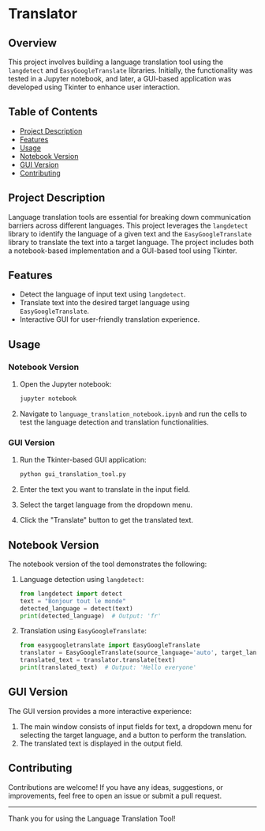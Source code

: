 # Translator

## Overview

This project involves building a language translation tool using the `langdetect` and `EasyGoogleTranslate` libraries. Initially, the functionality was tested in a Jupyter notebook, and later, a GUI-based application was developed using Tkinter to enhance user interaction.

## Table of Contents

- [Project Description](#project-description)
- [Features](#features)
- [Usage](#usage)
- [Notebook Version](#notebook-version)
- [GUI Version](#gui-version)
- [Contributing](#contributing)


## Project Description

Language translation tools are essential for breaking down communication barriers across different languages. This project leverages the `langdetect` library to identify the language of a given text and the `EasyGoogleTranslate` library to translate the text into a target language. The project includes both a notebook-based implementation and a GUI-based tool using Tkinter.

## Features

- Detect the language of input text using `langdetect`.
- Translate text into the desired target language using `EasyGoogleTranslate`.
- Interactive GUI for user-friendly translation experience.



## Usage

### Notebook Version

1. Open the Jupyter notebook:
   ```bash
   jupyter notebook
   ```

2. Navigate to `language_translation_notebook.ipynb` and run the cells to test the language detection and translation functionalities.

### GUI Version

1. Run the Tkinter-based GUI application:
   ```bash
   python gui_translation_tool.py
   ```

2. Enter the text you want to translate in the input field.
3. Select the target language from the dropdown menu.
4. Click the "Translate" button to get the translated text.

## Notebook Version

The notebook version of the tool demonstrates the following:

1. Language detection using `langdetect`:
   ```python
   from langdetect import detect
   text = "Bonjour tout le monde"
   detected_language = detect(text)
   print(detected_language)  # Output: 'fr'
   ```

2. Translation using `EasyGoogleTranslate`:
   ```python
   from easygoogletranslate import EasyGoogleTranslate
   translator = EasyGoogleTranslate(source_language='auto', target_language='en')
   translated_text = translator.translate(text)
   print(translated_text)  # Output: 'Hello everyone'
   ```

## GUI Version

The GUI version provides a more interactive experience:

1. The main window consists of input fields for text, a dropdown menu for selecting the target language, and a button to perform the translation.
2. The translated text is displayed in the output field.

## Contributing

Contributions are welcome! If you have any ideas, suggestions, or improvements, feel free to open an issue or submit a pull request.


---

Thank you for using the Language Translation Tool!
